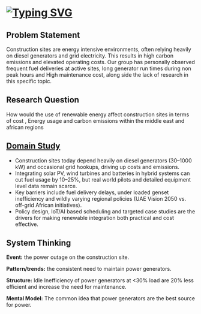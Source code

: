 # [![Typing SVG](https://readme-typing-svg.demolab.com?font=times+new+roman&weight=1000&size=60&duration=2500&pause=1000&color=3975D7&background=FFFFFF00&vCenter=true&width=350&height=70&lines=DATA+NERDS)](https://git.io/typing-svg)

## Problem Statement

Construction sites are energy intensive environments, often relying heavily on
diesel generators and grid electricity. This results in high carbon emissions
and elevated operating costs. Our group has personally observed frequent fuel
deliveries at active sites, long generator run times during non peak hours and
High maintenance cost, along side the lack of research in this specific topic.

## Research Question

How would the use of renewable energy affect construction sites in terms of cost
, Energy usage and carbon emissions within the middle east and african regions

## [Domain Study](./0_domain_study/README.md)

* Construction sites today depend heavily on diesel generators (30–1000 kW) and
 occasional grid hookups, driving up costs and emissions.
* Integrating solar PV, wind turbines and batteries in hybrid systems can cut
 fuel usage by 10–25%, but real world pilots and detailed equipment level data
 remain scarce.
* Key barriers include fuel delivery delays, under loaded genset inefficiency
 and wildly varying regional policies (UAE Vision 2050 vs. off-grid African initiatives).
* Policy design, IoT/AI based scheduling and targeted case studies are the
 drivers for making renewable integration both practical and cost effective.

## System Thinking

**Event:** the power outage on the construction site.

**Pattern/trends:** the consistent need to maintain power generators.

**Structure:** Idle Inefficiency of power generators at <30% load are 20% less efficient
and increase the need for maintenance.

**Mental Model:** The common idea that power generators are the best source for power.
